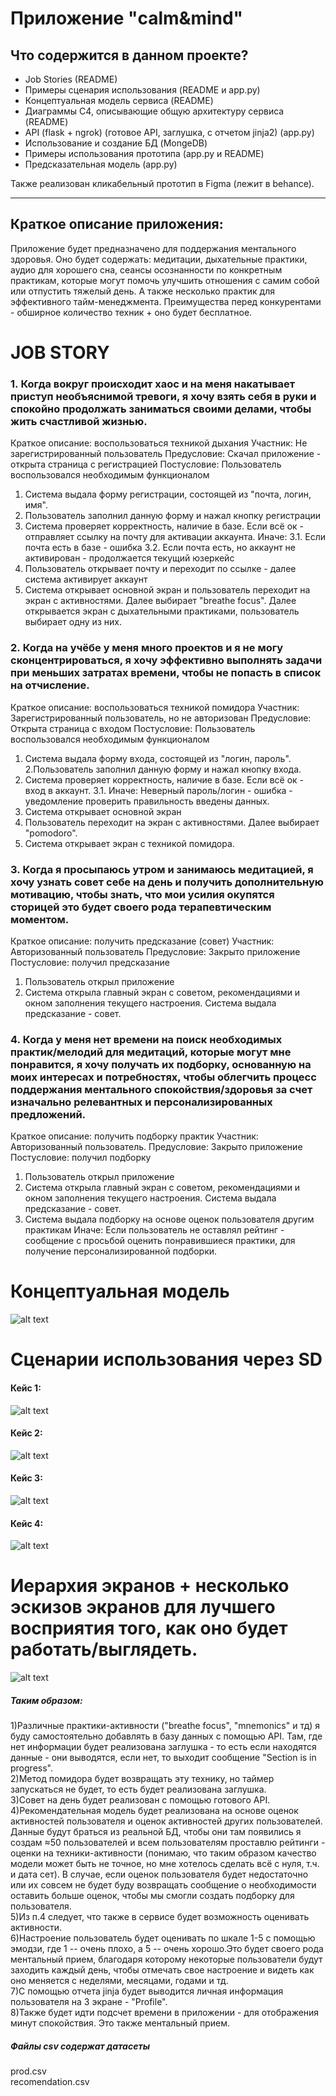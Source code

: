 # Приложение "calm&mind"

## Что содержится в данном проекте?
+ Job Stories (README)
+ Примеры сценария использования (README и app.py)
+ Концептуальная модель сервиса (README)
+ Диаграммы C4, описывающие общую архитектуру сервиса (README)
+ API (flask + ngrok) (готовое API, заглушка, с отчетом jinja2) (app.py)
+ Использование и создание БД (MongeDB)
+ Примеры использования прототипа (app.py и README)
+ Предсказательная модель (app.py)

Также реализован кликабельный прототип в Figma (лежит в behance).
__________________________________________

## Краткое описание приложения:
Приложение будет предназначено для поддержания ментального здоровья. 
Оно будет содержать: медитации, дыхательные практики, аудио для хорошего сна, сеансы осознанности по конкретным практикам, которые могут помочь улучшить отношения с самим собой или отпустить тяжелый день. А также несколько практик для эффективного тайм-менеджмента. Преимущества перед конкурентами - обширное количество техник + оно будет бесплатное.


# JOB STORY
### 1. Когда вокруг происходит хаос и на меня накатывает приступ необъяснимой тревоги, я хочу взять себя в руки и спокойно продолжать заниматься своими делами, чтобы жить счастливой жизнью.
Краткое описание: воспользоваться техникой дыхания
Участник: Не зарегистрированный пользователь
Предусловие: Скачал приложение - открыта страница с регистрацией
Постусловие: Пользователь воспользовался необходимым функционалом
1. Система выдала форму регистрации, состоящей из "почта, логин, имя".
2. Пользователь заполнил данную форму и нажал кнопку регистрации
3. Система проверяет корректность, наличие в базе. Если всё ок - отправляет ссылку на почту для активации аккаунта.
Иначе:
3.1. Если почта есть в базе - ошибка
3.2. Если почта есть, но аккаунт не активирован - продолжается текущий юзеркейс
4. Пользователь открывает почту и переходит по ссылке - далее система активирует аккаунт
5. Система открывает основной экран и пользователь переходит на экран с активностями. Далее выбирает "breathe focus". Далее открывается экран с дыхательными практиками, пользователь выбирает одну из них.

### 2. Когда на учёбе у меня много проектов и я не могу сконцентрироваться, я хочу эффективно выполнять задачи при меньших затратах времени, чтобы не попасть в список на отчисление.
Краткое описание: воспользоваться техникой помидора
Участник: Зарегистрированный пользователь, но не авторизован
Предусловие: Открыта страница с входом
Постусловие: Пользователь воспользовался необходимым функционалом
1. Система выдала форму входа, состоящей из "логин, пароль".
2.Пользователь заполнил данную форму и нажал кнопку входа.
3. Система проверяет корректность, наличие в базе. Если всё ок - вход в аккаунт.
3.1. Иначе: Неверный пароль/логин - ошибка - уведомление проверить правильность введены данных.
4. Система открывает основной экран
5. Пользователь переходит на экран с активностями. Далее выбирает "pomodoro".
6. Система открывает экран с техникой помидора.

### 3. Когда я просыпаюсь утром и занимаюсь медитацией, я хочу узнать совет себе на день и получить дополнительную мотивацию, чтобы знать, что мои усилия окупятся сторицей это будет своего рода терапевтическим моментом.
Краткое описание: получить предсказание (совет)
Участник: Авторизованный пользователь
Предусловие: Закрыто приложение
Постусловие: получил предсказание
1. Пользователь открыл приложение
2. Система открыла главный экран с советом, рекомендациями и окном заполнения текущего настроения. Система выдала предсказание - совет.

### 4. Когда у меня нет времени на поиск необходимых практик/мелодий для медитаций, которые могут мне понравится, я хочу получать их подборку, основанную на моих интересах и потребностях, чтобы облегчить процесс поддержания ментального спокойствия/здоровья за счет изначально релевантных и персонализированных предложений.
Краткое описание: получить подборку практик
Участник: Авторизованный пользователь.
Предусловие: Закрыто приложение
Постусловие: получил подборку
1. Пользователь открыл приложение
2. Система открыла главный экран с советом, рекомендациями и окном заполнения текущего настроения. Система выдала предсказание - совет.
3. Система выдала подборку на основе оценок пользователя другим практикам
Иначе: Если пользователь не оставлял рейтинг - сообщение с просьбой оценить понравившиеся практики, для получение персонализированной подборки.

# Концептуальная модель

![alt text](https://github.com/vbazhkova/Calm-Mind_Python/blob/main/ReadMeImages/concept_model.png)

# Сценарии использования через SD

#### Кейс 1:

![alt text](https://github.com/vbazhkova/Calm-Mind_Python/blob/main/ReadMeImages/case1.png)

#### Кейс 2:

![alt text](https://github.com/vbazhkova/Calm-Mind_Python/blob/main/ReadMeImages/case2.png)

#### Кейс 3:

![alt text](https://github.com/vbazhkova/Calm-Mind_Python/blob/main/ReadMeImages/case3.png)

#### Кейс 4:

![alt text](https://github.com/vbazhkova/Calm-Mind_Python/blob/main/ReadMeImages/case4.png)


# Иерархия экранов + несколько эскизов экранов для лучшего восприятия того, как оно будет работать/выглядеть.

![alt text](https://github.com/vbazhkova/Calm-Mind_Python/blob/main/ReadMeImages/Hierarchy.png)

##### Таким образом:
1)Различные практики-активности ("breathe focus", "mnemonics" и тд) я буду самостоятельно добавлять в базу данных с помощью API. Там, где нет информации будет реализована заглушка - то есть если находятся данные - они выводятся, если нет, то выходит сообщение "Section is in progress". \
2)Метод помидора будет возвращать эту технику, но таймер запускаться не будет, то есть будет реализована заглушка. \
3)Совет на день будет реализован с помощью готового API. \
4)Рекомендательная модель будет реализована на основе оценок активностей пользователя и оценок активностей других пользователей. Данные будут браться из реальной БД, чтобы они там появились я создам ≈50 пользователей и всем пользователям проставлю рейтинги - оценки на техники-активности (понимаю, что таким образом качество модели может быть не точное, но мне хотелось сделать всё с нуля, т.ч. и дата сет). В случае, если оценок пользователя будет недостаточно или их совсем не будет буду возвращать сообщение о необходимости оставить больше оценок, чтобы мы смогли создать подборку для пользователя. \
5)Из п.4 следует, что также в сервисе будет возможность оценивать активности. \
6)Настроение пользователь будет оценивать по шкале 1-5 с помощью эмодзи, где 1 -- очень плохо, а 5 -- очень хорошо.Это будет своего рода ментальный прием, благодаря которому некоторые пользователи будут заходить каждый день, чтобы отмечать свое настроение и видеть как оно меняется с неделями, месяцами, годами и тд. \
7)С помощью отчета jinja будет выводится личная информация пользователя на 3 экране - "Profile". \
8)Также будет идти подсчет времени в приложении - для отображения минут спокойствия. Это также ментальный прием.

##### Файлы csv содержат датасеты
prod.csv \
recomendation.csv
